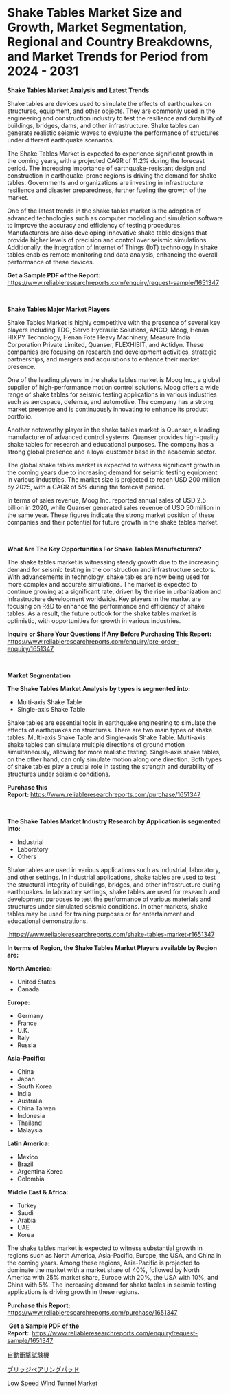<p><h1>Shake Tables Market Size and Growth, Market Segmentation, Regional and Country Breakdowns, and Market Trends for Period from 2024 -  2031</h1></p><p><strong>Shake Tables Market Analysis and Latest Trends</strong></p>
<p><p>Shake tables are devices used to simulate the effects of earthquakes on structures, equipment, and other objects. They are commonly used in the engineering and construction industry to test the resilience and durability of buildings, bridges, dams, and other infrastructure. Shake tables can generate realistic seismic waves to evaluate the performance of structures under different earthquake scenarios.</p><p>The Shake Tables Market is expected to experience significant growth in the coming years, with a projected CAGR of 11.2% during the forecast period. The increasing importance of earthquake-resistant design and construction in earthquake-prone regions is driving the demand for shake tables. Governments and organizations are investing in infrastructure resilience and disaster preparedness, further fueling the growth of the market.</p><p>One of the latest trends in the shake tables market is the adoption of advanced technologies such as computer modeling and simulation software to improve the accuracy and efficiency of testing procedures. Manufacturers are also developing innovative shake table designs that provide higher levels of precision and control over seismic simulations. Additionally, the integration of Internet of Things (IoT) technology in shake tables enables remote monitoring and data analysis, enhancing the overall performance of these devices.</p></p>
<p><strong>Get a Sample PDF of the Report:&nbsp;</strong> <a href="https://www.reliableresearchreports.com/enquiry/request-sample/1651347">https://www.reliableresearchreports.com/enquiry/request-sample/1651347</a></p>
<p>&nbsp;</p>
<p><strong>Shake Tables Major Market Players</strong></p>
<p><p>Shake Tables Market is highly competitive with the presence of several key players including TDG, Servo Hydraulic Solutions, ANCO, Moog, Henan HIXPY Technology, Henan Fote Heavy Machinery, Measure India Corporation Private Limited, Quanser, FLEXHIBIT, and Actidyn. These companies are focusing on research and development activities, strategic partnerships, and mergers and acquisitions to enhance their market presence.</p><p>One of the leading players in the shake tables market is Moog Inc., a global supplier of high-performance motion control solutions. Moog offers a wide range of shake tables for seismic testing applications in various industries such as aerospace, defense, and automotive. The company has a strong market presence and is continuously innovating to enhance its product portfolio.</p><p>Another noteworthy player in the shake tables market is Quanser, a leading manufacturer of advanced control systems. Quanser provides high-quality shake tables for research and educational purposes. The company has a strong global presence and a loyal customer base in the academic sector.</p><p>The global shake tables market is expected to witness significant growth in the coming years due to increasing demand for seismic testing equipment in various industries. The market size is projected to reach USD 200 million by 2025, with a CAGR of 5% during the forecast period.</p><p>In terms of sales revenue, Moog Inc. reported annual sales of USD 2.5 billion in 2020, while Quanser generated sales revenue of USD 50 million in the same year. These figures indicate the strong market position of these companies and their potential for future growth in the shake tables market.</p></p>
<p>&nbsp;</p>
<p><strong>What Are The Key Opportunities For Shake Tables Manufacturers?</strong></p>
<p><p>The shake tables market is witnessing steady growth due to the increasing demand for seismic testing in the construction and infrastructure sectors. With advancements in technology, shake tables are now being used for more complex and accurate simulations. The market is expected to continue growing at a significant rate, driven by the rise in urbanization and infrastructure development worldwide. Key players in the market are focusing on R&D to enhance the performance and efficiency of shake tables. As a result, the future outlook for the shake tables market is optimistic, with opportunities for growth in various industries.</p></p>
<p><strong>Inquire or Share Your Questions If Any Before Purchasing This Report:</strong> <a href="https://www.reliableresearchreports.com/enquiry/pre-order-enquiry/1651347">https://www.reliableresearchreports.com/enquiry/pre-order-enquiry/1651347</a></p>
<p>&nbsp;</p>
<p><strong>Market Segmentation</strong></p>
<p><strong>The Shake Tables Market Analysis by types is segmented into:</strong></p>
<p><ul><li>Multi-axis Shake Table</li><li>Single-axis Shake Table</li></ul></p>
<p><p>Shake tables are essential tools in earthquake engineering to simulate the effects of earthquakes on structures. There are two main types of shake tables: Multi-axis Shake Table and Single-axis Shake Table. Multi-axis shake tables can simulate multiple directions of ground motion simultaneously, allowing for more realistic testing. Single-axis shake tables, on the other hand, can only simulate motion along one direction. Both types of shake tables play a crucial role in testing the strength and durability of structures under seismic conditions.</p></p>
<p><strong>Purchase this Report:&nbsp;</strong><a href="https://www.reliableresearchreports.com/purchase/1651347">https://www.reliableresearchreports.com/purchase/1651347</a></p>
<p>&nbsp;</p>
<p><strong>The Shake Tables Market Industry Research by Application is segmented into:</strong></p>
<p><ul><li>Industrial</li><li>Laboratory</li><li>Others</li></ul></p>
<p><p>Shake tables are used in various applications such as industrial, laboratory, and other settings. In industrial applications, shake tables are used to test the structural integrity of buildings, bridges, and other infrastructure during earthquakes. In laboratory settings, shake tables are used for research and development purposes to test the performance of various materials and structures under simulated seismic conditions. In other markets, shake tables may be used for training purposes or for entertainment and educational demonstrations.</p></p>
<p><a href="https://www.reliableresearchreports.com/shake-tables-market-r1651347">&nbsp;https://www.reliableresearchreports.com/shake-tables-market-r1651347</a></p>
<p><strong>In terms of Region, the Shake Tables Market Players available by Region are:</strong></p>
<p>
    <p> <strong> North America: </strong>
        <ul>
            <li>United States</li>
            <li>Canada</li>
        </ul>
        </p> 
    <p> <strong> Europe: </strong>
        <ul>
            <li>Germany</li>
            <li>France</li>
            <li>U.K.</li>
            <li>Italy</li>
            <li>Russia</li>
        </ul>
        </p> 
    <p> <strong> Asia-Pacific: </strong>
        <ul>
            <li>China</li>
            <li>Japan</li>
            <li>South Korea</li>
            <li>India</li>
            <li>Australia</li>
            <li>China Taiwan</li>
            <li>Indonesia</li>
            <li>Thailand</li>
            <li>Malaysia</li>
        </ul>
        </p> 
    <p> <strong> Latin America: </strong>
        <ul>
            <li>Mexico</li>
            <li>Brazil</li>
            <li>Argentina Korea</li>
            <li>Colombia</li>
        </ul>
        </p> 
    <p> <strong> Middle East & Africa: </strong>
        <ul>
            <li>Turkey</li>
            <li>Saudi</li>
            <li>Arabia</li>
            <li>UAE</li>
            <li>Korea</li>
        </ul>
    </p>
    </p>
<p><p>The shake tables market is expected to witness substantial growth in regions such as North America, Asia-Pacific, Europe, the USA, and China in the coming years. Among these regions, Asia-Pacific is projected to dominate the market with a market share of 40%, followed by North America with 25% market share, Europe with 20%, the USA with 10%, and China with 5%. The increasing demand for shake tables in seismic testing applications is driving growth in these regions.</p></p>
<p><strong>Purchase this Report: </strong><a href="https://www.reliableresearchreports.com/purchase/1651347">https://www.reliableresearchreports.com/purchase/1651347</a></p>
<p>&nbsp;<strong>Get a Sample PDF of the Report:&nbsp;&nbsp;</strong><a href="https://www.reliableresearchreports.com/enquiry/request-sample/1651347">https://www.reliableresearchreports.com/enquiry/request-sample/1651347</a></p>
<p><strong></strong></p>
<p><p><a href="https://github.com/one-cool-chick/Market-Research-Report-List-1/blob/main/750132527965.md">自動衝撃試験機</a></p><p><a href="https://medium.com/@alexsania91/%E3%83%87%E3%82%B3%E3%83%BC%E3%83%87%E3%82%A3%E3%83%B3%E3%82%B0%E3%83%96%E3%83%AA%E3%83%83%E3%82%B8%E3%83%99%E3%82%A2%E3%83%AA%E3%83%B3%E3%82%B0%E3%83%91%E3%83%83%E3%83%88%E5%B8%82%E5%A0%B4%E3%81%AE%E3%83%A1%E3%83%88%E3%83%AA%E3%82%AF%E3%82%B9-%E5%B8%82%E5%A0%B4%E3%82%B7%E3%82%A7%E3%82%A2-%E3%83%88%E3%83%AC%E3%83%B3%E3%83%89-%E6%88%90%E9%95%B7%E3%83%91%E3%82%BF%E3%83%BC%E3%83%B3-60523dc68155">ブリッジベアリングパッド</a></p><p><a href="https://github.com/dimitrishawkinswaynenp91rgz/Market-Research-Report-List-2/blob/main/low-speed-wind-tunnel-market.md">Low Speed Wind Tunnel Market</a></p></p>